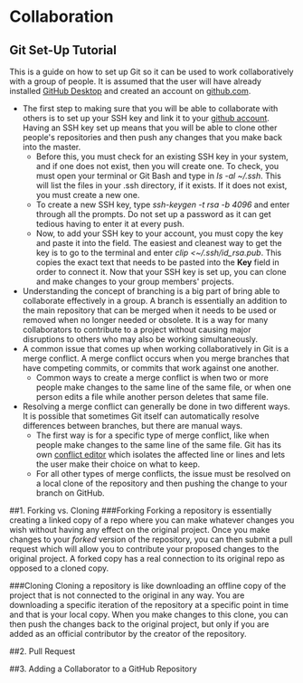 # Collaboration

## Git Set-Up Tutorial
This is a guide on how to set up Git so it can be used to work collaboratively with a group of people. It is assumed that the user will have already installed [GitHub Desktop](https://desktop.github.com/) and created an account on [github.com](github.com).
- The first step to making sure that you will be able to collaborate with others is to set up your SSH key and link it to your [github account](https://github.com/settings/keys). Having an SSH key set up means that you will be able to clone other people's repositories and then push any changes that you make back into the master.
  - Before this, you must check for an existing SSH key in your system, and if one does not exist, then you will create one. To check, you must open your terminal or Git Bash and type in *ls -al ~/.ssh*. This will list the files in your .ssh directory, if it exists. If it does not exist, you must create a new one.
  - To create a new SSH key, type *ssh-keygen -t rsa -b 4096* and enter through all the prompts. Do not set up a password as it can get tedious having to enter it at every push.
  - Now, to add your SSH key to your account, you must copy the key and paste it into the field. The easiest and cleanest way to get the key is to go to the terminal and enter *clip <~/.ssh/id_rsa.pub*. This copies the exact text that needs to be pasted into the **Key** field in order to connect it. Now that your SSH key is set up, you can clone and make changes to your group members' projects.
- Understanding the concept of branching is a big part of bring able to collaborate effectively in a group. A branch is essentially an addition to the main repository that can be merged when it needs to be used or removed when no longer needed or obsolete. It is a way for many collaborators to contribute to a project without causing major disruptions to others who may also be working simultaneously.
- A common issue that comes up when working collaboratively in Git is a merge conflict. A merge conflict occurs when you merge branches that have competing commits, or commits that work against one another.
  - Common ways to create a merge conflict is when two or more people make changes to the same line of the same file, or when one person edits a file while another person deletes that same file.
- Resolving a merge conflict can generally be done in two different ways. It is possible that sometimes Git itself can automatically resolve differences between branches, but there are manual ways.
  -  The first way is for a specific type of merge conflict, like when people make changes to the same line of the same file. Git has its own [conflict editor](https://help.github.com/en/articles/resolving-a-merge-conflict-on-github) which isolates the affected line or lines and lets the user make their choice on what to keep.
  - For all other types of merge conflicts, the issue must be resolved on a local clone of the repository and then pushing the change to your branch on GitHub.

##1. Forking vs. Cloning
###Forking
Forking a repository is essentially creating a linked copy of a repo where you can make whatever changes you wish without having any effect on the original project. Once you make changes to your *forked* version of the repository, you can then submit a pull request which will allow you to contribute your proposed changes to the original project. A forked copy has a real connection to its original repo as opposed to a cloned copy.

###Cloning
Cloning a repository is like downloading an offline copy of the project that is not connected to the original in any way. You are downloading a specific iteration of the repository at a specific point in time and that is your local copy. When you make changes to this clone, you can then push the changes back to the original project, but only if you are added as an official contributor by the creator of the repository.

##2. Pull Request


##3. Adding a Collaborator to a GitHub Repository
